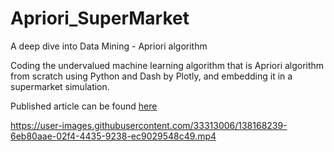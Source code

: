 # Apriori_SuperMarket
A deep dive into Data Mining - Apriori algorithm

Coding the undervalued machine learning algorithm that is Apriori algorithm from scratch using Python and Dash by Plotly, and embedding it in a supermarket simulation.

Published article can be found [here](https://medium.com/swlh/data-mining-a-focus-on-apriori-algorithm-b201d756c7ff)



https://user-images.githubusercontent.com/33313006/138168239-6eb80aae-02f4-4435-9238-ec9029548c49.mp4

